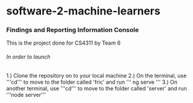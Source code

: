 # software-2-machine-learners

### Findings and Reporting Information Console ###

This is the project done for CS4311 by Team 6

###### In order to launch ######
1.) Clone the repository on to your local machine
2.) On the terminal, use '''cd''' to move to the folder called 'fric' and run ''' ng serve '''
3.) On another terminal, use '''cd''' to move to the folder called 'server' and run '''node server'''
